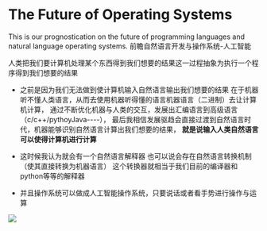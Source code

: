 # The Future of Operating Systems
This is our prognostication on the future of programming languages and natural language operating systems.
前瞻自然语言开发与操作系统-人工智能

人类把我们要计算机处理某个东西得到我们想要的结果这一过程抽象为执行一个程序得到我们想要的结果

- 之前是因为我们无法做到使计算机输入自然语言输出我们想要的结果 
在于机器听不懂人类语言，从而去使用机器听得懂的语言机器语言（二进制）去让计算机计算，
通过不断优化机器与人类的交互，发展出汇编语言到高级语言（c/c++/pythoyJava----），
最后我相信发展驱趋会直接过渡到自然语言时代，机器能够识别自然语言计算出我们想要的结果，
**就是说输入人类自然语言可以使得计算机进行计算**

- 这时候我认为就会有一个自然语言解释器
也可以说会存在自然语言转换机制（使其直接转换为机器语言）
这个转换器就相当于我们目前的编译器和python等等的解释器

- 并且操作系统可以做成人工智能操作系统，只要说话或者看手势进行操作与运算

![](https://s1.vika.cn/space/2023/05/02/a9bda49814674010b21e473d733c9cf1)
